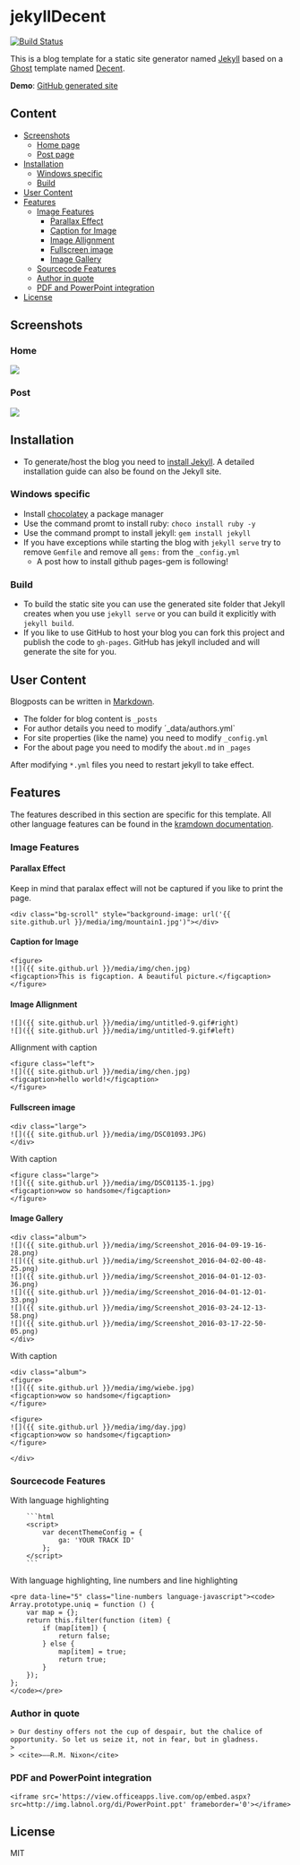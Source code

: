 # jekyllDecent
[![Build Status](https://travis-ci.org/jwillmer/jekyllDecent.svg?branch=gh-pages)](https://travis-ci.org/jwillmer/jekyllDecent)

This is a blog template for a static site generator named [Jekyll](https://jekyllrb.com/docs/home/) based on a [Ghost](https://ghost.org) template named [Decent](https://github.com/serenader2014/decent). 

**Demo**: [GitHub generated site](http://jwillmer.github.io/jekyllDecent)


## Content

- [Screenshots](#screenshot)
    - [Home page](#home-page)
    - [Post page](#post-page)
- [Installation](#installation)
    - [Windows specific](#windows-specific)
    - [Build](#build)
- [User Content](#user-content)
- [Features](#features)
    - [Image Features](#image-features)
        - [Parallax Effect](#Parallax-Effect)
        - [Caption for Image](#Caption-for-Image)
        - [Image Allignment](#Image-Allignment)
        - [Fullscreen image](#Fullscreen-image)
        - [Image Gallery](#Image-Gallery)
    - [Sourcecode Features](#Sourcecode-Features)
    - [Author in quote](#Author-in-quote)
    - [PDF and PowerPoint integration](#PDF-and-PowerPoint-integration)
- [License](#license)

## Screenshots

### Home
![](./assets/preview/win10_ie_11.0_home.jpg)

### Post
![](./assets/preview/win10_ie_11.0_page.jpg)

## Installation

- To generate/host the blog you need to [install Jekyll](https://jekyllrb.com/docs/installation/). A detailed installation guide can also be found on the Jekyll site. 

### Windows specific

  - Install [chocolatey](https://chocolatey.org/) a package manager 
  - Use the command promt to install ruby: `choco install ruby -y` 
  - Use the command prompt to install jekyll: `gem install jekyll`
  - If you have exceptions while starting the blog with `jekyll serve` try to remove `Gemfile` and remove all `gems:` from the `_config.yml` 
    - A post how to install github pages-gem is following!
  
### Build

- To build the static site you can use the generated site folder that Jekyll creates when you use `jekyll serve` or you can build it explicitly with `jekyll build`.
- If you like to use GitHub to host your blog you can fork this project and publish the code to `gh-pages`. GitHub has jekyll included and will generate the site for you.


## User Content

Blogposts can be written in [Markdown](https://de.wikipedia.org/wiki/Markdown). 

- The folder for blog content is `_posts`
- For author details you need to modify ´_data/authors.yml`
- For site properties (like the name) you need to modify `_config.yml`
- For the about page you need to modify the `about.md` in `_pages`

After modifying `*.yml` files you need to restart jekyll to take effect.


## Features

The features described in this section are specific for this template. All other language features can be found in the [kramdown documentation](http://kramdown.gettalong.org/syntax.html). 

### Image Features


#### Parallax Effect

Keep in mind that paralax effect will not be captured if you like to print the page.

```
<div class="bg-scroll" style="background-image: url('{{ site.github.url }}/media/img/mountain1.jpg')"></div>
```

#### Caption for Image

```
<figure>
![]({{ site.github.url }}/media/img/chen.jpg)
<figcaption>This is figcaption. A beautiful picture.</figcaption>
</figure>
```

#### Image Allignment

```
![]({{ site.github.url }}/media/img/untitled-9.gif#right)
![]({{ site.github.url }}/media/img/untitled-9.gif#left)
```

Allignment with caption

```
<figure class="left">
![]({{ site.github.url }}/media/img/chen.jpg)
<figcaption>hello world!</figcaption>
</figure>
```

#### Fullscreen image

```
<div class="large">
![]({{ site.github.url }}/media/img/DSC01093.JPG)
</div>
```

With caption

```
<figure class="large">
![]({{ site.github.url }}/media/img/DSC01135-1.jpg)
<figcaption>wow so handsome</figcaption>
</figure>
```

#### Image Gallery

```
<div class="album">
![]({{ site.github.url }}/media/img/Screenshot_2016-04-09-19-16-28.png)
![]({{ site.github.url }}/media/img/Screenshot_2016-04-02-00-48-25.png)
![]({{ site.github.url }}/media/img/Screenshot_2016-04-01-12-03-36.png)
![]({{ site.github.url }}/media/img/Screenshot_2016-04-01-12-01-33.png)
![]({{ site.github.url }}/media/img/Screenshot_2016-03-24-12-13-58.png)
![]({{ site.github.url }}/media/img/Screenshot_2016-03-17-22-50-05.png)
</div>
```

With caption

```
<div class="album">
<figure>
![]({{ site.github.url }}/media/img/wiebe.jpg)
<figcaption>wow so handsome</figcaption>
</figure>

<figure>
![]({{ site.github.url }}/media/img/day.jpg)
<figcaption>wow so handsome</figcaption>
</figure>

</div>
```

### Sourcecode Features

With language highlighting

```
    ```html
    <script>
        var decentThemeConfig = {
            ga: 'YOUR TRACK ID'
        };
    </script>
    ```
```

With language highlighting, line numbers and line highlighting

```
<pre data-line="5" class="line-numbers language-javascript"><code>
Array.prototype.uniq = function () {
    var map = {};
    return this.filter(function (item) {
        if (map[item]) {
            return false;
        } else {
            map[item] = true;
            return true;
        }
    });
};
</code></pre>
```

### Author in quote

```
> Our destiny offers not the cup of despair, but the chalice of opportunity. So let us seize it, not in fear, but in gladness.
> 
> <cite>——R.M. Nixon</cite>
```

### PDF and PowerPoint integration

```
<iframe src='https://view.officeapps.live.com/op/embed.aspx?src=http://img.labnol.org/di/PowerPoint.ppt' frameborder='0'></iframe>
```

## License

MIT